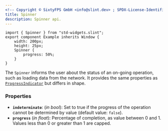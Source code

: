 ```yaml
---
<!-- Copyright © SixtyFPS GmbH <info@slint.dev> ; SPDX-License-Identifier: MIT -->
title: Spinner
description: Spinner api.
---
```

```slint playground
import { Spinner } from "std-widgets.slint";
export component Example inherits Window {
    width: 200px;
    height: 25px;
    Spinner {
        progress: 50%;
    }
}
```

The `Spinner` informs the user about the status of an on-going operation, such as loading data from the network. It provides the same properties as
[`ProgressIndicator`](/tng/std-widgets/progressindicator/) but differs in shape.

### Properties

-   **`indeterminate`**: (_in_ _bool_): Set to true if the progress of the operation cannot be determined by value (default value: `false`).
-   **`progress`** (_in_ _float_): Percentage of completion, as value between 0 and 1. Values less than 0 or greater than 1 are capped.
